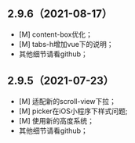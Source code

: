 ## 2.9.6（2021-08-17）
- [M] content-box优化；
- [M] tabs-h增加vue下的说明；
- 其他细节请看github；
## 2.9.5（2021-07-23）
- [M] 适配新的scroll-view下拉；
- [M] picker在iOS小程序下样式问题;
- [M] 使用新的高度系统；
- 其他细节请看github；
